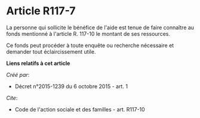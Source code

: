 # Article R117-7

La personne qui sollicite le bénéfice de l'aide est tenue de faire connaître au fonds mentionné à l'article R. 117-10 le
montant de ses ressources. 

Ce fonds peut procéder à toute enquête ou recherche nécessaire et demander tout éclaircissement utile.

**Liens relatifs à cet article**

_Créé par_:

  - Décret n°2015-1239 du 6 octobre 2015 - art. 1

_Cite_:

  - Code de l'action sociale et des familles - art. R117-10
